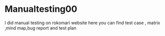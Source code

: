 # Manualtesting00
I did manual testing on rokomari website here you can find test case , matrix ,mind map,bug report and test plan


